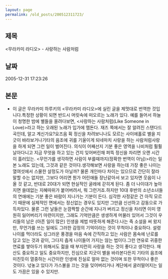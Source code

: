```yaml
---
layout: page
permalink: /old_posts/200512311723/
---
```


## 제목
&lt;무라카미 라디오&gt; - 사랑하는 사람처럼

## 날짜
2005-12-31 17:23:26

## 본문
* 이 글은 무라카미 하루키의 <무라카미 라디오>에 실린 글을 제멋대로 번역한 것입니다.특정한 상황이 되면 반드시 머릿속에 떠오르는 노래가 있다. 예를 들어서 하늘이 청명한 밤에 별들을 올려다보면, <사랑하는 사람처럼(Like Someone in Love)>라고 하는 오래된 노래가 입가에 맴돈다. 재즈 쪽에서는 잘 알려진 스탠다드 곡인데, 알고 계신가요?요즈음 휙 정신을 차려보니나도 모르는 사이에홀로 별을 지긋이 바라보거나기타의 음조에 귀를 기울이게 되네마치 사랑을 하는 사람처럼사랑을 하게 되면 그런 일이 벌어진다. 의식이 어째선지 기분 좋은 영역을 나비처럼 훨훨 날아다니고 지금 무엇을 하고 있는 건지 잊어버린채 퍼뜩 정신을 차리면 오랜 시간이 흘러있는. <무언가를 생각하면 사람이 부를때까지(정확한 번역이 아님)>라는 일본 노래도 있는데, 그것과 같은 것이다.생각해보면 사랑을 하는데 가장 좋은 나이는 열여섯에서 스물한 살정도가 아닐까? 물론 개인마다 차이는 있으므로 간단히 잘라말할 수는 없지만, 그보다 어리면 뭔가 어린애들 장난같아서 보고 있자면 웃음이 나올 것 같고, 반대로 20대가 되면 현실적인 굴레에 갇히게 된다. 좀 더 나이대가 높아지면 쓸데없는 지혜따위가 붙어버려서, 뭐 그런거죠.하지만 10대 후반의 소년소녀들의 연애에는 기분 좋은 바람이 지나가는 기분이 든다. 심각한 사정같은 건 아직 모르기 때문에 실제적인 면에서는 정신없는 경우도 있지만 그만큼 신선하고 감동으로 가득차있다. 물론 그런 날들은 눈깜짝할 순간에 지나가 버리고 정신을 차리면 이미 영원히 잃어버리기 마련이지만, 그래도 기억만큼은 생생하게 머물러 있어서 그것이 우리들의 남은 (아픈 일이 많은) 인생을 제법 따뜻하게 해준다.나는 죽 소설을 써 왔지만, 무언가를 쓰는 일에도 그러한 감정의 기억이라는 것이 무척이나 중요하다. 설령 나이를 먹더라도 싱그러운 풍경을 마음 속에 간직하고 있는 사람은 몸속에 난로를 담고 있는 것과 같이, 그다지 춥게 나이들어 가지는 않는 법이다.그런 연유로 귀중한 연료를 쌓아두기 위해서도 젊을 때 부지런히 사랑을 하는 것이 좋다고 생각한다. 재산도 중요하고 일도 중요하지만, 진심으로 지긋이 별을 바라본다든지 기타의 음조에 미친듯이 열중하는 시간이란 인생에 진실로 얼마 없는 것이며 또한 무척이나 좋은 것이다. 넋놓고 있다가 가스불을 끄는 것을 잊어버리거나 계단에서 굴러떨어지는 일도 가끔은 있을 수 있지만.